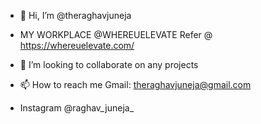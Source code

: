 - 👋 Hi, I’m @theraghavjuneja
- MY WORKPLACE @WHEREUELEVATE Refer @ https://whereuelevate.com/
- 💞️ I’m looking to collaborate on any projects 
- 📫 How to reach me Gmail: theraghavjuneja@gmail.com

- Instagram @raghav_juneja_
<!---
theraghavjuneja/theraghavjuneja is a ✨ special ✨ repository because its `README.md` (this file) appears on your GitHub profile.
You can click the Preview link to take a look at your changes.
--->
